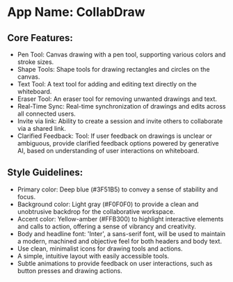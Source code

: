 # **App Name**: CollabDraw

## Core Features:

- Pen Tool: Canvas drawing with a pen tool, supporting various colors and stroke sizes.
- Shape Tools: Shape tools for drawing rectangles and circles on the canvas.
- Text Tool: A text tool for adding and editing text directly on the whiteboard.
- Eraser Tool: An eraser tool for removing unwanted drawings and text.
- Real-Time Sync: Real-time synchronization of drawings and edits across all connected users.
- Invite via link: Ability to create a session and invite others to collaborate via a shared link.
- Clarified Feedback: Tool: If user feedback on drawings is unclear or ambiguous, provide clarified feedback options powered by generative AI, based on understanding of user interactions on whiteboard.

## Style Guidelines:

- Primary color: Deep blue (#3F51B5) to convey a sense of stability and focus.
- Background color: Light gray (#F0F0F0) to provide a clean and unobtrusive backdrop for the collaborative workspace.
- Accent color: Yellow-amber (#FFB300) to highlight interactive elements and calls to action, offering a sense of vibrancy and creativity.
- Body and headline font: 'Inter', a sans-serif font, will be used to maintain a modern, machined and objective feel for both headers and body text.
- Use clean, minimalist icons for drawing tools and actions.
- A simple, intuitive layout with easily accessible tools.
- Subtle animations to provide feedback on user interactions, such as button presses and drawing actions.